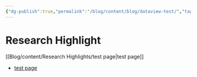 ```yaml
---
{"dg-publish":true,"permalink":"/blog/content/blog/dataview-test/","tags":["gardenEntry"]}
---
```



# Research Highlight
[[Blog/content/Research Highlights/test page\|test page]]



<div><ul class="dataview list-view-ul"><li><span><a data-tooltip-position="top" aria-label="Blog/content/Research Highlights/test page.md" data-href="Blog/content/Research Highlights/test page.md" href="Blog/content/Research Highlights/test page.md" class="internal-link" target="_blank" rel="noopener">test page</a></span></li></ul></div>
